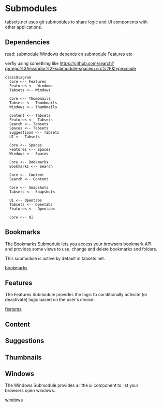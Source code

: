 # Submodules

tabsets.net uses git submodules to share logic and UI components with other applications.

## Dependencies

read: submodule Windows depends on submodule Features etc

verfiy using something like
https://github.com/search?q=repo%3Aevandor%2Fsubmodule-spaces+src%2F&type=code


```mermaid
classDiagram
  Core <-- Features
  Features <-- Windows
  Tabsets <-- Windows

  Core <-- Thumbnails
  Tabsets <-- Thumbnails
  Windows <-- Thumbnails

  Content <-- Tabsets
  Features <-- Tabsets
  Search <-- Tabsets
  Spaces <-- Tabsets
  Suggestions <-- Tabsets
  UI <-- Tabsets

  Core <-- Spaces
  Features <-- Spaces
  Windows <-- Spaces

  Core <-- Bookmarks
  Bookmarks <-- Search

  Core <-- Content
  Search <-- Content

  Core <-- Snapshots
  Tabsets <-- Snapshots

  UI <-- Opentabs
  Tabsets <-- Opentabs
  Features <-- Opentabs

  Core <-- UI

```

## Bookmarks

The Bookmarks Submodule lets you access your browsers bookmark API and provides some views
to use, change and delete bookmarks and folders.

This submodule is active by default in tabsets.net.

[bookmarks](bookmarks.md)

## Features

The Features Submodule provides the logic to conditionally activate (or deactivate) logic based on
the user's choice.

[features](./features.md)

## Content

## Suggestions

## Thumbnails

## Windows

The Windows Submodule provides a little ui component to list your browsers open windows.

[windows](./windows.md)


